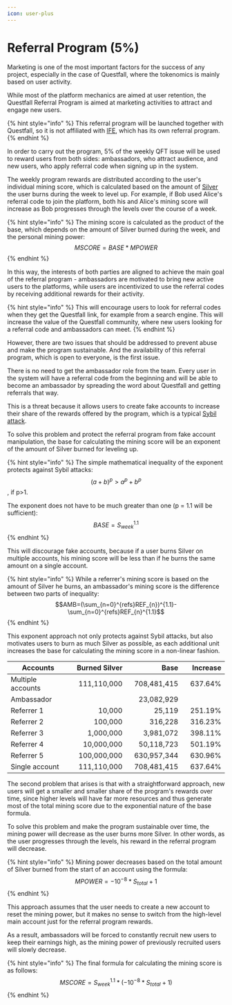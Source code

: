```yaml
---
icon: user-plus
---
```


# Referral Program (5%)

Marketing is one of the most important factors for the success of any project, especially in the case of Questfall, where the tokenomics is mainly based on user activity.&#x20;

While most of the platform mechanics are aimed at user retention, the Questfall Referral Program is aimed at marketing activities to attract and engage new users.

{% hint style="info" %}
This referral program will be launched together with Questfall, so it is not affiliated with [IFE](../roadmap/initial-funding-event.md), which has its own referral program.
{% endhint %}

In order to carry out the program, 5% of the weekly QFT issue will be used to reward users from both sides: ambassadors, who attract audience, and new users, who apply referral code when signing up in the system.

The weekly program rewards are distributed according to the user's individual mining score, which is calculated based on the amount of [Silver](../assets/Silver-in-game.md) the user burns during the week to level up. For example, if Bob used Alice's referral code to join the platform, both his and Alice's mining score will increase as Bob progresses through the levels over the course of a week.

{% hint style="info" %}
The mining score is calculated as the product of the base, which depends on the amount of Silver burned during the week, and the personal mining power:\
$$MSCORE=BASE*MPOWER$$
{% endhint %}

In this way, the interests of both parties are aligned to achieve the main goal of the referral program - ambassadors are motivated to bring new active users to the platforms, while users are incentivized to use the referral codes by receiving additional rewards for their activity.

{% hint style="info" %}
This will encourage users to look for referral codes when they get the Questfall link, for example from a search engine. This will increase the value of the Questfall community, where new users looking for a referral code and ambassadors can meet.
{% endhint %}

However, there are two issues that should be addressed to prevent abuse and make the program sustainable. And the availability of this referral program, which is open to everyone, is the first issue.

There is no need to get the ambassador role from the team. Every user in the system will have a referral code from the beginning and will be able to become an ambassador by spreading the word about Questfall and getting referrals that way.

This is a threat because it allows users to create fake accounts to increase their share of the rewards offered by the program, which is a typical [Sybil attack](../overview/sybil-defence.md).

To solve this problem and protect the referral program from fake account manipulation, the base for calculating the mining score will be an exponent of the amount of Silver burned for leveling up.

{% hint style="info" %}
The simple mathematical inequality of the exponent protects against Sybil attacks:\
$$(a+b)^{p}>a^{p}+b^{p}$$, if p>1.

The exponent does not have to be much greater than one (p = 1.1 will be sufficient):\
$$BASE=S_{week}^{1.1}$$
{% endhint %}

This will discourage fake accounts, because if a user burns Silver on multiple accounts, his mining score will be less than if he burns the same amount on a single account.

{% hint style="info" %}
While a referrer's mining score is based on the amount of Silver he burns, an ambassador's mining score is the difference between two parts of inequality:\
$$AMB=(\sum_{n=0}^{refs}REF_{n})^{1.1}-\sum_{n=0}^{refs}REF_{n}^{1.1}$$
{% endhint %}

This exponent approach not only protects against Sybil attacks, but also motivates users to burn as much Silver as possible, as each additional unit increases the base for calculating the mining score in a non-linear fashion.

<table><thead><tr><th width="180">Accounts</th><th width="140" align="right">Burned Silver</th><th width="132" align="right">Base</th><th width="104" align="right">Increase</th></tr></thead><tbody><tr><td>Multiple accounts</td><td align="right">111,110,000</td><td align="right">708,481,415</td><td align="right">637.64%</td></tr><tr><td>    Ambassador</td><td align="right"></td><td align="right">23,082,929</td><td align="right"></td></tr><tr><td>        Referrer 1</td><td align="right">10,000</td><td align="right">25,119</td><td align="right">251.19%</td></tr><tr><td>        Referrer 2</td><td align="right">100,000</td><td align="right">316,228</td><td align="right">316.23%</td></tr><tr><td>        Referrer 3</td><td align="right">1,000,000</td><td align="right">3,981,072</td><td align="right">398.11%</td></tr><tr><td>        Referrer 4</td><td align="right">10,000,000</td><td align="right">50,118,723</td><td align="right">501.19%</td></tr><tr><td>        Referrer 5</td><td align="right">100,000,000</td><td align="right">630,957,344</td><td align="right">630.96%</td></tr><tr><td>Single account</td><td align="right">111,110,000</td><td align="right">708,481,415</td><td align="right">637.64%</td></tr></tbody></table>

The second problem that arises is that with a straightforward approach, new users will get a smaller and smaller share of the program's rewards over time, since higher levels will have far more resources and thus generate most of the total mining score due to the exponential nature of the base formula.

To solve this problem and make the program sustainable over time, the mining power will decrease as the user burns more Silver. In other words, as the user progresses through the levels, his reward in the referral program will decrease.

{% hint style="info" %}
Mining power decreases based on the total amount of Silver burned from the start of an account using the formula:\
$$MPOWER=-10^{-8}*S_{total}+1$$
{% endhint %}

This approach assumes that the user needs to create a new account to reset the mining power, but it makes no sense to switch from the high-level main account just for the referral program rewards.

As a result, ambassadors will be forced to constantly recruit new users to keep their earnings high, as the mining power of previously recruited users will slowly decrease.

{% hint style="info" %}
The final formula for calculating the mining score is as follows:\
$$MSCORE=S_{week}^{1.1}*(-10^{-8}*S_{total}+1)$$
{% endhint %}
